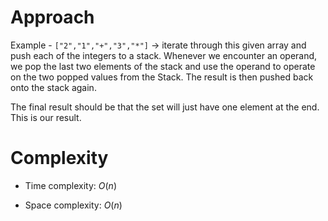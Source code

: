 # Approach
Example - ```["2","1","+","3","*"]``` -> iterate through this given array and push each of the integers to a stack.
Whenever we encounter an operand, we pop the last two elements of the stack and use the operand to operate on the two
popped values from the Stack. The result is then pushed back onto the stack again.

The final result should be that the set will just have one element at the end. This is our result.


# Complexity
- Time complexity:
  $O(n)$

- Space complexity:
  $O(n)$